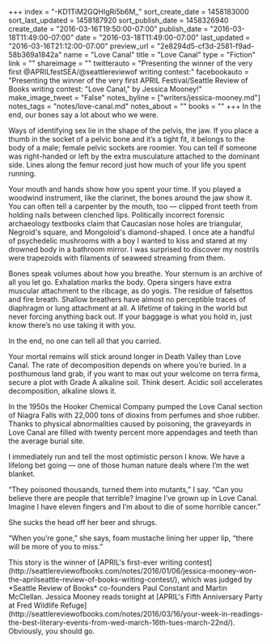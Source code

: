 +++
index = "-KD1TiM2GQHIgRi5b6M_"
sort_create_date = 1458183000
sort_last_updated = 1458187920
sort_publish_date = 1458326940
create_date = "2016-03-16T19:50:00-07:00"
publish_date = "2016-03-18T11:49:00-07:00"
date = "2016-03-18T11:49:00-07:00"
last_updated = "2016-03-16T21:12:00-07:00"
preview_url = "2e8294d5-cf3d-2581-f9ad-58b369a1842a"
name = "Love Canal"
title = "Love Canal"
type = "Fiction"
link = ""
shareimage = ""
twitterauto = "Presenting the winner of the very first @APRILfestSEA/@seattlereviewof writing contest:"
facebookauto = "Presenting the winner of the very first APRIL Festival/Seattle Review of Books writing contest: \"Love Canal,\" by Jessica Mooney!"
make_image_tweet = "False"
notes_byline = ["writers/jessica-mooney.md"]
notes_tags = "notes/love-canal.md"
notes_about = ""
books = ""
+++
In the end, our bones say a lot about who we were.

Ways of identifying sex lie in the shape of the pelvis, the jaw. If you place a thumb in the socket of a pelvic bone and it’s a tight fit, it belongs to the body of a male; female pelvic sockets are roomier. You can tell if someone was right-handed or left by the extra musculature attached to the dominant side. Lines along the femur record just how much of your life you spent running.

Your mouth and hands show how you spent your time. If you played a woodwind instrument, like the clarinet, the bones around the jaw show it. You can often tell a carpenter by the mouth, too — clipped front teeth from holding nails between clenched lips. Politically incorrect forensic archaeology textbooks claim that Caucasian nose holes are triangular, Negroid's square, and Mongoloid's diamond-shaped. I once ate a handful of psychedelic mushrooms with a boy I wanted to kiss and stared at my drowned body in a bathroom mirror. I was surprised to discover my nostrils were trapezoids with filaments of seaweed streaming from them.

Bones speak volumes about how you breathe. Your sternum is an archive of all you let go. Exhalation marks the body. Opera singers have extra muscular attachment to the ribcage, as do yogis. The residue of falsettos and fire breath. Shallow breathers have almost no perceptible traces of diaphragm or lung attachment at all. A lifetime of taking in the world but never forcing anything back out. If your baggage is what you hold in, just know there’s no use taking it with you.

In the end, no one can tell all that you carried.

Your mortal remains will stick around longer in Death Valley than Love Canal. The rate of decomposition depends on where you’re buried. In a posthumous land grab, if you want to max out your welcome on terra firma, secure a plot with Grade A alkaline soil. Think desert. Acidic soil accelerates decomposition, alkaline slows it.

In the 1950s the Hooker Chemical Company pumped the Love Canal section of Niagra Falls with 22,000 tons of dioxins from perfumes and shoe rubber. Thanks to physical abnormalities caused by poisoning, the graveyards in Love Canal are filled with twenty percent more appendages and teeth than the average burial site.

I immediately run and tell the most optimistic person I know. We have a lifelong bet going — one of those human nature deals where I’m the wet blanket. 

“They poisoned thousands, turned them into mutants,” I say. “Can you believe there are people that terrible? Imagine I’ve grown up in Love Canal. Imagine I have eleven fingers and I’m about to die of some horrible cancer.”

She sucks the head off her beer and shrugs.

“When you’re gone,” she says, foam mustache lining her upper lip, “there
will be more of you to miss.”

<p class="footer">This story is the winner of [APRIL's first-ever writing contest](http://seattlereviewofbooks.com/notes/2016/01/06/jessica-mooney-won-the-aprilseattle-review-of-books-writing-contest/), which was judged by *Seattle Review of Books* co-founders Paul Constant and Martin McClellan. Jessica Mooney reads tonight at [APRIL's Fifth Anniversary Party at Fred Wildlife Refuge](http://seattlereviewofbooks.com/notes/2016/03/16/your-week-in-readings-the-best-literary-events-from-wed-march-16th-tues-march-22nd/). Obviously, you should go.</p>